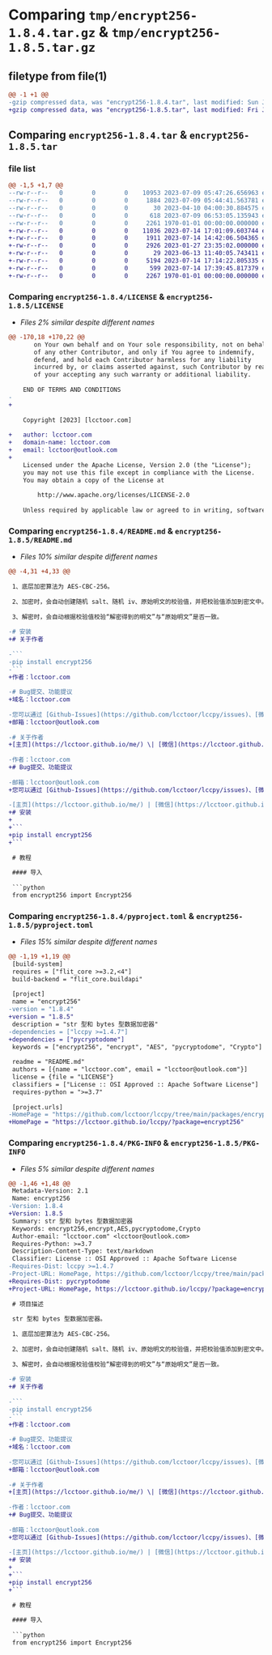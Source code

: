 # Comparing `tmp/encrypt256-1.8.4.tar.gz` & `tmp/encrypt256-1.8.5.tar.gz`

## filetype from file(1)

```diff
@@ -1 +1 @@
-gzip compressed data, was "encrypt256-1.8.4.tar", last modified: Sun Jul  9 06:53:09 2023, max compression
+gzip compressed data, was "encrypt256-1.8.5.tar", last modified: Fri Jul 14 17:39:46 2023, max compression
```

## Comparing `encrypt256-1.8.4.tar` & `encrypt256-1.8.5.tar`

### file list

```diff
@@ -1,5 +1,7 @@
--rw-r--r--   0        0        0    10953 2023-07-09 05:47:26.656963 encrypt256-1.8.4/LICENSE
--rw-r--r--   0        0        0     1884 2023-07-09 05:44:41.563781 encrypt256-1.8.4/README.md
--rw-r--r--   0        0        0       30 2023-04-10 04:00:30.884575 encrypt256-1.8.4/encrypt256.py
--rw-r--r--   0        0        0      618 2023-07-09 06:53:05.135943 encrypt256-1.8.4/pyproject.toml
--rw-r--r--   0        0        0     2261 1970-01-01 00:00:00.000000 encrypt256-1.8.4/PKG-INFO
+-rw-r--r--   0        0        0    11036 2023-07-14 17:01:09.603744 encrypt256-1.8.5/LICENSE
+-rw-r--r--   0        0        0     1911 2023-07-14 14:42:06.504365 encrypt256-1.8.5/README.md
+-rw-r--r--   0        0        0     2926 2023-01-27 23:35:02.000000 encrypt256-1.8.5/encrypt256/Dependent Packages/pycryptodome/LICENSE
+-rw-r--r--   0        0        0       29 2023-06-13 11:40:05.743411 encrypt256-1.8.5/encrypt256/__init__.py
+-rw-r--r--   0        0        0     5194 2023-07-14 17:14:22.805335 encrypt256-1.8.5/encrypt256/_core.py
+-rw-r--r--   0        0        0      599 2023-07-14 17:39:45.817379 encrypt256-1.8.5/pyproject.toml
+-rw-r--r--   0        0        0     2267 1970-01-01 00:00:00.000000 encrypt256-1.8.5/PKG-INFO
```

### Comparing `encrypt256-1.8.4/LICENSE` & `encrypt256-1.8.5/LICENSE`

 * *Files 2% similar despite different names*

```diff
@@ -170,18 +170,22 @@
       on Your own behalf and on Your sole responsibility, not on behalf
       of any other Contributor, and only if You agree to indemnify,
       defend, and hold each Contributor harmless for any liability
       incurred by, or claims asserted against, such Contributor by reason
       of your accepting any such warranty or additional liability.
 
    END OF TERMS AND CONDITIONS
-   
+
 
    Copyright [2023] [lcctoor.com]
 
+   author: lcctoor.com
+   domain-name: lcctoor.com
+   email: lcctoor@outlook.com
+
    Licensed under the Apache License, Version 2.0 (the "License");
    you may not use this file except in compliance with the License.
    You may obtain a copy of the License at
 
        http://www.apache.org/licenses/LICENSE-2.0
 
    Unless required by applicable law or agreed to in writing, software
```

### Comparing `encrypt256-1.8.4/README.md` & `encrypt256-1.8.5/README.md`

 * *Files 10% similar despite different names*

```diff
@@ -4,31 +4,33 @@
 
 1、底层加密算法为 AES-CBC-256。
 
 2、加密时，会自动创建随机 salt、随机 iv、原始明文的校验值，并把校验值添加到密文中。
 
 3、解密时，会自动根据校验值校验“解密得到的明文”与“原始明文”是否一致。
 
-# 安装
+# 关于作者
 
-```
-pip install encrypt256
-```
+作者：lcctoor.com
 
-# Bug提交、功能提议
+域名：lcctoor.com
 
-您可以通过 [Github-Issues](https://github.com/lcctoor/lccpy/issues)、[微信](https://lcctoor.github.io/me/author/WeChatQR-max.jpg) 与我联系。
+邮箱：lcctoor@outlook.com
 
-# 关于作者
+[主页](https://lcctoor.github.io/me/) \| [微信](https://lcctoor.github.io/me/author/WeChatQR-max.jpg) \| [Python交流群](https://lcctoor.github.io/me/lccpy/WechatReadersGroupQR-original.jpg) \| [捐赠](https://lcctoor.github.io/me/donation/donationQR-1rmb-max.jpg)
 
-作者：lcctoor.com
+# Bug提交、功能提议
 
-邮箱：lcctoor@outlook.com
+您可以通过 [Github-Issues](https://github.com/lcctoor/lccpy/issues)、[微信](https://lcctoor.github.io/me/author/WeChatQR-max.jpg) 与我联系。
 
-[主页](https://lcctoor.github.io/me/) | [微信](https://lcctoor.github.io/me/author/WeChatQR-max.jpg) | [Python交流群](https://lcctoor.github.io/me/lccpy/WechatReadersGroupQR-original.jpg) | [捐赠](https://lcctoor.github.io/me/donation/donationQR-1rmb-max.jpg)
+# 安装
+
+```
+pip install encrypt256
+```
 
 # 教程
 
 #### 导入
 
 ```python
 from encrypt256 import Encrypt256
```

### Comparing `encrypt256-1.8.4/pyproject.toml` & `encrypt256-1.8.5/pyproject.toml`

 * *Files 15% similar despite different names*

```diff
@@ -1,19 +1,19 @@
 [build-system]
 requires = ["flit_core >=3.2,<4"]
 build-backend = "flit_core.buildapi"
 
 [project]
 name = "encrypt256"
-version = "1.8.4"
+version = "1.8.5"
 description = "str 型和 bytes 型数据加密器"
-dependencies = ["lccpy >=1.4.7"]
+dependencies = ["pycryptodome"]
 keywords = ["encrypt256", "encrypt", "AES", "pycryptodome", "Crypto"]
 
 readme = "README.md"
 authors = [{name = "lcctoor.com", email = "lcctoor@outlook.com"}]
 license = {file = "LICENSE"}
 classifiers = ["License :: OSI Approved :: Apache Software License"]
 requires-python = ">=3.7"
 
 [project.urls]
-HomePage = "https://github.com/lcctoor/lccpy/tree/main/packages/encrypt256#readme"
+HomePage = "https://lcctoor.github.io/lccpy/?package=encrypt256"
```

### Comparing `encrypt256-1.8.4/PKG-INFO` & `encrypt256-1.8.5/PKG-INFO`

 * *Files 5% similar despite different names*

```diff
@@ -1,46 +1,48 @@
 Metadata-Version: 2.1
 Name: encrypt256
-Version: 1.8.4
+Version: 1.8.5
 Summary: str 型和 bytes 型数据加密器
 Keywords: encrypt256,encrypt,AES,pycryptodome,Crypto
 Author-email: "lcctoor.com" <lcctoor@outlook.com>
 Requires-Python: >=3.7
 Description-Content-Type: text/markdown
 Classifier: License :: OSI Approved :: Apache Software License
-Requires-Dist: lccpy >=1.4.7
-Project-URL: HomePage, https://github.com/lcctoor/lccpy/tree/main/packages/encrypt256#readme
+Requires-Dist: pycryptodome
+Project-URL: HomePage, https://lcctoor.github.io/lccpy/?package=encrypt256
 
 # 项目描述
 
 str 型和 bytes 型数据加密器。
 
 1、底层加密算法为 AES-CBC-256。
 
 2、加密时，会自动创建随机 salt、随机 iv、原始明文的校验值，并把校验值添加到密文中。
 
 3、解密时，会自动根据校验值校验“解密得到的明文”与“原始明文”是否一致。
 
-# 安装
+# 关于作者
 
-```
-pip install encrypt256
-```
+作者：lcctoor.com
 
-# Bug提交、功能提议
+域名：lcctoor.com
 
-您可以通过 [Github-Issues](https://github.com/lcctoor/lccpy/issues)、[微信](https://lcctoor.github.io/me/author/WeChatQR-max.jpg) 与我联系。
+邮箱：lcctoor@outlook.com
 
-# 关于作者
+[主页](https://lcctoor.github.io/me/) \| [微信](https://lcctoor.github.io/me/author/WeChatQR-max.jpg) \| [Python交流群](https://lcctoor.github.io/me/lccpy/WechatReadersGroupQR-original.jpg) \| [捐赠](https://lcctoor.github.io/me/donation/donationQR-1rmb-max.jpg)
 
-作者：lcctoor.com
+# Bug提交、功能提议
 
-邮箱：lcctoor@outlook.com
+您可以通过 [Github-Issues](https://github.com/lcctoor/lccpy/issues)、[微信](https://lcctoor.github.io/me/author/WeChatQR-max.jpg) 与我联系。
 
-[主页](https://lcctoor.github.io/me/) | [微信](https://lcctoor.github.io/me/author/WeChatQR-max.jpg) | [Python交流群](https://lcctoor.github.io/me/lccpy/WechatReadersGroupQR-original.jpg) | [捐赠](https://lcctoor.github.io/me/donation/donationQR-1rmb-max.jpg)
+# 安装
+
+```
+pip install encrypt256
+```
 
 # 教程
 
 #### 导入
 
 ```python
 from encrypt256 import Encrypt256
```

